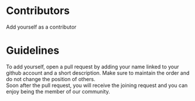 # Contributors
Add yourself as a contributor

# Guidelines
To add yourself, open a pull request by adding your name linked to your github account and a short description. Make sure to maintain the order and do not change the position of others. <br>
Soon after the pull request, you will receive the joining request and you can enjoy being the member of our community. 


